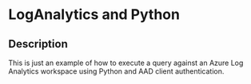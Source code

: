 # LogAnalytics and Python

## Description

This is just an example of how to execute a query against an Azure Log Analytics workspace using Python and AAD client authentication.